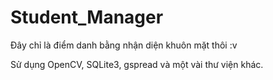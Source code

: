 # Student_Manager
Đây chỉ là điểm danh bằng nhận diện khuôn mặt thôi :v

Sử dụng OpenCV, SQLite3, gspread và một vài thư viện khác.
